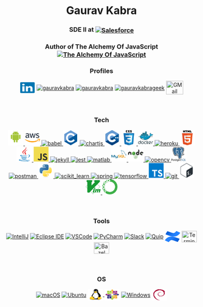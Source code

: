 <h1 align="center">Gaurav Kabra</h1>
<h3 align="center">SDE II at <a href="https://www.salesforce.com/in/" target="_blank"><img align="center" src="https://svgshare.com/i/ijr.svg" alt="Salesforce" height="60" width="60" /></a></h3>
<h3 align="center">Author of The Alchemy Of JavaScript <a href="https://www.amazon.in/dp/B0C87QB46T" target="_blank"><img align="center" src="https://github.com/kabragaurav/kabragaurav/assets/53303368/7ea165bc-d6e5-4084-bf21-7c66d4ae7c1d" alt="The Alchemy Of JavaScript" height="200" width="160" /></a></h3>

<h3 align="center">Profiles</h3>
<div align="center">
      <a href="https://linkedin.com/in/gaurav-kabra" target="blank"><img align="center" src="https://github.com/devicons/devicon/blob/v2.15.1/icons/linkedin/linkedin-original.svg" alt="gaurav-kabra" height="30" width="40" /></a>
      <a href="https://www.hackerrank.com/gauravkabra" target="blank"><img align="center" src="https://raw.githubusercontent.com/rahuldkjain/github-profile-readme-generator/master/src/images/icons/Social/hackerrank.svg" alt="gauravkabra" height="30" width="40" /></a>
      <a href="https://www.leetcode.com/gauravkabra" target="blank"><img align="center" src="https://raw.githubusercontent.com/rahuldkjain/github-profile-readme-generator/master/src/images/icons/Social/leet-code.svg" alt="gauravkabra" height="30" width="40" /></a>
      <a href="https://auth.geeksforgeeks.org/user/gauravkabrageek" target="blank"><img align="center" src="https://raw.githubusercontent.com/rahuldkjain/github-profile-readme-generator/master/src/images/icons/Social/geeks-for-geeks.svg" alt="gauravkabrageek" height="30" width="40" /></a>
      <a href='mailto:gauravkabra.official@gmail.com' ><img align="center" src='https://svgshare.com/i/ijT.svg' title='GMail' height="36" width="45" /></a>
</div>
<br/>
<br/>
<h3 align="center">Tech</h3>
<div align="center">
<a href="https://developer.android.com" target="_blank" rel="noreferrer"> <img src="https://raw.githubusercontent.com/devicons/devicon/master/icons/android/android-original-wordmark.svg" alt="android" width="40" height="40"/> </a> <a href="https://aws.amazon.com" target="_blank" rel="noreferrer"> <img src="https://raw.githubusercontent.com/devicons/devicon/master/icons/amazonwebservices/amazonwebservices-original-wordmark.svg" alt="aws" width="40" height="40"/> </a> <a href="https://babeljs.io/" target="_blank" rel="noreferrer"> <img src="https://www.vectorlogo.zone/logos/babeljs/babeljs-icon.svg" alt="babel" width="40" height="40"/> </a> <a href="https://www.cprogramming.com/" target="_blank" rel="noreferrer"> <img src="https://raw.githubusercontent.com/devicons/devicon/master/icons/c/c-original.svg" alt="c" width="40" height="40"/> </a> <a href="https://www.chartjs.org" target="_blank" rel="noreferrer"> <img src="https://www.chartjs.org/media/logo-title.svg" alt="chartjs" width="40" height="40"/> </a> <a href="https://www.w3schools.com/cpp/" target="_blank" rel="noreferrer"> <img src="https://raw.githubusercontent.com/devicons/devicon/master/icons/cplusplus/cplusplus-original.svg" alt="cplusplus" width="40" height="40"/> </a> <a href="https://www.w3schools.com/css/" target="_blank" rel="noreferrer"> <img src="https://raw.githubusercontent.com/devicons/devicon/master/icons/css3/css3-original-wordmark.svg" alt="css3" width="40" height="40"/> </a> <a href="https://www.docker.com/" target="_blank" rel="noreferrer"> <img src="https://raw.githubusercontent.com/devicons/devicon/master/icons/docker/docker-original-wordmark.svg" alt="docker" width="40" height="40"/> </a> <a href="https://heroku.com" target="_blank" rel="noreferrer"> <img src="https://www.vectorlogo.zone/logos/heroku/heroku-icon.svg" alt="heroku" width="40" height="40"/> </a> <a href="https://www.w3.org/html/" target="_blank" rel="noreferrer"> <img src="https://raw.githubusercontent.com/devicons/devicon/master/icons/html5/html5-original-wordmark.svg" alt="html5" width="40" height="40"/> </a> <a href="https://www.java.com" target="_blank" rel="noreferrer"> <img src="https://raw.githubusercontent.com/devicons/devicon/master/icons/java/java-original.svg" alt="java" width="40" height="40"/> </a> <a href="https://developer.mozilla.org/en-US/docs/Web/JavaScript" target="_blank" rel="noreferrer"> <img src="https://raw.githubusercontent.com/devicons/devicon/master/icons/javascript/javascript-original.svg" alt="javascript" width="40" height="40"/> </a> <a href="https://jekyllrb.com/" target="_blank" rel="noreferrer"> <img src="https://www.vectorlogo.zone/logos/jekyllrb/jekyllrb-icon.svg" alt="jekyll" width="40" height="40"/> </a> <a href="https://jestjs.io" target="_blank" rel="noreferrer"> <img src="https://www.vectorlogo.zone/logos/jestjsio/jestjsio-icon.svg" alt="jest" width="40" height="40"/> </a> <a href="https://www.mathworks.com/" target="_blank" rel="noreferrer"> <img src="https://upload.wikimedia.org/wikipedia/commons/2/21/Matlab_Logo.png" alt="matlab" width="40" height="40"/> </a> <a href="https://www.mysql.com/" target="_blank" rel="noreferrer"> <img src="https://raw.githubusercontent.com/devicons/devicon/master/icons/mysql/mysql-original-wordmark.svg" alt="mysql" width="40" height="40"/> </a> <a href="https://nodejs.org" target="_blank" rel="noreferrer"> <img src="https://raw.githubusercontent.com/devicons/devicon/master/icons/nodejs/nodejs-original-wordmark.svg" alt="nodejs" width="40" height="40"/> </a> <a href="https://opencv.org/" target="_blank" rel="noreferrer"> <img src="https://www.vectorlogo.zone/logos/opencv/opencv-icon.svg" alt="opencv" width="40" height="40"/> </a> <a href="https://www.postgresql.org" target="_blank" rel="noreferrer"> <img src="https://raw.githubusercontent.com/devicons/devicon/master/icons/postgresql/postgresql-original-wordmark.svg" alt="postgresql" width="40" height="40"/> </a> <a href="https://postman.com" target="_blank" rel="noreferrer"> <img src="https://www.vectorlogo.zone/logos/getpostman/getpostman-icon.svg" alt="postman" width="40" height="40"/> </a> <a href="https://www.python.org" target="_blank" rel="noreferrer"> <img src="https://raw.githubusercontent.com/devicons/devicon/master/icons/python/python-original.svg" alt="python" width="40" height="40"/> </a> <a href="https://scikit-learn.org/" target="_blank" rel="noreferrer"> <img src="https://upload.wikimedia.org/wikipedia/commons/0/05/Scikit_learn_logo_small.svg" alt="scikit_learn" width="40" height="40"/> </a> <a href="https://spring.io/" target="_blank" rel="noreferrer"> <img src="https://www.vectorlogo.zone/logos/springio/springio-icon.svg" alt="spring" width="40" height="40"/> </a> <a href="https://www.tensorflow.org" target="_blank" rel="noreferrer"> <img src="https://www.vectorlogo.zone/logos/tensorflow/tensorflow-icon.svg" alt="tensorflow" width="40" height="40"/> </a> <a href="https://www.typescriptlang.org/" target="_blank" rel="noreferrer"> <img src="https://raw.githubusercontent.com/devicons/devicon/master/icons/typescript/typescript-original.svg" alt="typescript" width="40" height="40"/> </a> <a href="https://git-scm.com/" target="_blank" rel="noreferrer"> <img src="https://cdn.jsdelivr.net/gh/devicons/devicon/icons/git/git-plain.svg" alt="git" width="40" height="40"/> </a> </a> <a href="https://www.gnu.org/software/bash/" target="_blank" rel="noreferrer"> <img src="https://github.com/devicons/devicon/blob/v2.15.1/icons/bash/bash-plain.svg" alt="git" width="40" height="40"/> </a> <a href="https://github.com/vim/vim" target="_blank" rel="noreferrer"> <img src="https://github.com/devicons/devicon/blob/v2.15.1/icons/vim/vim-plain.svg" alt="git" width="40" height="40"/> </a> <a href="https://www.anaconda.com/" target="_blank" rel="noreferrer"> <img src="https://github.com/devicons/devicon/blob/v2.15.1/icons/anaconda/anaconda-original.svg" alt="git" width="40" height="40"/> </a> 
</div>

<br/>
<br/>

<h3 align="center">Tools</h3>
<div align="center">
      <a href="https://www.jetbrains.com/idea/" target="_blank" rel="noreferrer"><img align="center" src="https://upload.wikimedia.org/wikipedia/commons/9/9c/IntelliJ_IDEA_Icon.svg" alt="IntelliJ" height="30" width="40" /></a>
      <a href="https://www.eclipse.org/ide/" target="_blank" rel="noreferrer"><img align="center" src="https://svgshare.com/i/ijV.svg" alt="Eclipse IDE" height="35" width="38" /></a>
      <a href="https://code.visualstudio.com/" target="_blank" rel="noreferrer"><img align="center" src="https://upload.wikimedia.org/wikipedia/commons/9/9a/Visual_Studio_Code_1.35_icon.svg" alt="VSCode" height="30" width="40" /></a>
      <a href="https://www.jetbrains.com/pycharm/" target="_blank" rel="noreferrer"><img align="center" src="https://upload.wikimedia.org/wikipedia/commons/1/1d/PyCharm_Icon.svg" alt="PyCharm" height="30" width="40" /></a>
      <a href="https://slack.com/intl/en-in/" target="_blank" rel="noreferrer"><img align="center" src="https://svgshare.com/i/ihw.svg" alt="Slack" height="30" width="40" /></a>
      <a href="https://quip.com" target="_blank" rel="noreferrer"><img align="center" src="https://www.vectorlogo.zone/logos/quip/quip-ar21.svg" alt="Quip" height="45" width="100" /></a>
      <a href="https://www.atlassian.com/software/confluence" target="_blank" rel="noreferrer"><img align="center" src="https://github.com/devicons/devicon/blob/v2.15.1/icons/confluence/confluence-original.svg" height="30" width="40" /></a>
      <a href='https://en.wikipedia.org/wiki/Terminal_(macOS)' target="_blank" rel="noreferrer"><img align="center" src='https://svgshare.com/i/ihx.svg' title='Terminal' height="30" width="40"/></a>
      <a href='https://bazel.build/' target="_blank" rel="noreferrer"><img align="center" src='https://i.ibb.co/gZG89nj/bazel-logo-icon-167814.png' title='Bazel' height="30" width="40"/></a>
</div>

<br/>
<br/>


<h3 align="center">OS</h3>
<div align="center">
      <a href="https://www.apple.com/in/macos/monterey/" target="_blank" rel="noreferrer"><img align="center" src="https://svgshare.com/i/ijU.svg" alt="macOS" height="30" width="40" /></a>
      <a href="https://ubuntu.com/" target="_blank" rel="noreferrer"><img align="center" src="https://svgshare.com/i/ijq.svg" alt="Ubuntu" height="30" width="40" /></a>
      <a href="https://www.linux.org/" target="_blank" rel="noreferrer"> <img align="center" src="https://raw.githubusercontent.com/devicons/devicon/master/icons/linux/linux-original.svg" alt="linux" width="40" height="30"/> </a>
      <a href="https://www.centos.org/" target="_blank" rel="noreferrer"><img align="center" src="https://github.com/devicons/devicon/blob/v2.15.1/icons/centos/centos-original.svg" alt="CentOS" height="30" width="40" /></a>
      <a href="https://www.microsoft.com/en-in/windows" target="_blank" rel="noreferrer"><img align="center" src="https://svgshare.com/i/ije.svg" alt="Windows" height="30" width="40" /></a>
      <a href="https://www.debian.org/" target="_blank" rel="noreferrer"><img align="center" src="https://github.com/devicons/devicon/blob/v2.15.1/icons/debian/debian-original.svg" alt="Debian" height="30" width="40" /></a>
</div>

<br/>
<br/>

<!--
<h3 align="center">Browsers</h3>
<div align="center">
      <a href="https://www.google.com/chrome/" target="_blank" rel="noreferrer"><img align="center" src="https://github.com/devicons/devicon/blob/v2.15.1/icons/chrome/chrome-original.svg" alt="Chrome" height="35" width="40" /></a>
      <a href="https://www.apple.com/in/safari/" target="_blank" rel="noreferrer"><img align="center" src="https://github.com/devicons/devicon/blob/v2.15.1/icons/safari/safari-original.svg" alt="Safari" height="35" width="40" /></a>
      <a href="https://www.mozilla.org/en-US/firefox/new/" target="_blank" rel="noreferrer"><img align="center" src="https://github.com/devicons/devicon/blob/v2.15.1/icons/firefox/firefox-original.svg" alt="Firefox" height="35" width="40" /></a>
      <a href="https://www.microsoft.com/en-us/edge" target="_blank" rel="noreferrer"><img align="center" src="https://svgshare.com/i/ik0.svg" alt="Firefox" height="35" width="40" /></a>
      <a href="https://www.opera.com/" target="_blank" rel="noreferrer"><img align="center" src="https://upload.wikimedia.org/wikipedia/commons/4/49/Opera_2015_icon.svg" alt="Opera" height="35" width="40" /></a>
      -->
</div>

